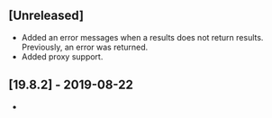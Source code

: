 ## [Unreleased]
  - Added an error messages when a results does not return results. Previously, an error was returned.
  - Added proxy support.

## [19.8.2] - 2019-08-22
  -
